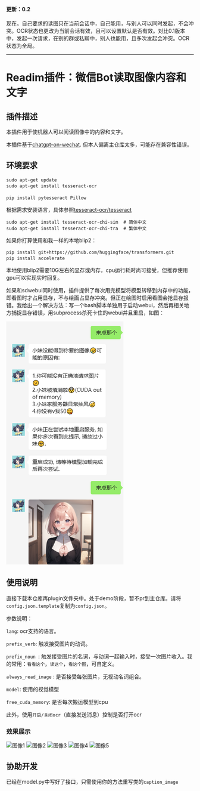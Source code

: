 

#### 更新：0.2

现在。自己要求的读图只在当前会话中，自己能用，与别人可以同时发起，不会冲突。OCR状态也更改为当前会话有效，且可以设置默认是否有效。对比0.1版本中，发起一次请求，在别的群或私聊中，别人也能用，且多次发起会冲突。OCR状态为全局。

---
# Readim插件：微信Bot读取图像内容和文字


## 插件描述

本插件用于使机器人可以阅读图像中的内容和文字。

本插件基于[chatgpt-on-wechat](https://github.com/zhayujie/chatgpt-on-wechat). 但本人偏离主仓库太多，可能存在兼容性错误。

## 环境要求

```
sudo apt-get update
sudo apt-get install tesseract-ocr

pip install pytesseract Pillow
```

根据需求安装语言，具体参照[tesseract-ocr/tesseract](https://github.com/tesseract-ocr/tesseract)

```
sudo apt-get install tesseract-ocr-chi-sim  # 简体中文
sudo apt-get install tesseract-ocr-chi-tra  # 繁体中文
```

如果你打算使用和我一样的本地blip2：

```
pip install git+https://github.com/huggingface/transformers.git
pip install accelerate
```

本地使用blip2需要10G左右的显存或内存，cpu运行耗时尚可接受，但推荐使用gpu可以实现实时回复。

如果和sdwebui同时使用，插件提供了每次用完模型将模型转移到内存中的功能，即看图时才占用显存，不与绘画占显存冲突。但正在绘图时启用看图会抢显存报错。我给出一个解决方法：写一个bash脚本单独用于启动webui，然后再相关地方捕捉显存错误，用subprocess杀死卡住的webui并且重启，如图：

![1](.figures/1.png)

## 使用说明

直接下载本仓库再plugin文件夹中。处于demo阶段，暂不pr到主仓库。请将`config.json.template`复制为`config.json`。

参数说明：

  `lang`: ocr支持的语言。

  `prefix_verb`: 触发接受图片的动词。

  `prefix_noun `: 触发接受图片的名词，与动词一起输入时，接受一次图片收入。我的常用：`看看这个`，`读这个`，`看这个图`，可自定义。

 `always_read_image` : 是否接受每张图片，无视动名词组合。

`model`: 使用的视觉模型

`free_cuda_memory`: 是否每次搬运模型到cpu

此外，使用`开启/关闭ocr`（直接发送消息）控制是否打开ocr

### 效果展示

<img src="https://user-images.githubusercontent.com/97866915/266765948-be6f8874-e078-4eb3-82e6-f52ea2cedc51.jpg" alt="图像1" width="30%">

<img src="https://user-images.githubusercontent.com/97866915/266765952-ea11416c-9e21-498f-9421-69508e51bc79.jpg" alt="图像2" width="30%">

<img src="https://user-images.githubusercontent.com/97866915/266765957-2ebebe3c-984b-4412-a9d2-473d9bf62794.jpg" alt="图像3" width="30%">

<img src="https://user-images.githubusercontent.com/97866915/266765960-6287a8bb-e74e-416c-adff-4f29987e34dd.jpg" alt="图像4" width="30%">

<img src="https://user-images.githubusercontent.com/97866915/266992345-ca61ef4b-66be-4f65-87f1-4a19a653ffbd.jpg" alt="图像5" width="30%">

## 协助开发

已经在model.py中写好了接口，只需使用你的方法重写类的`caption_image`

